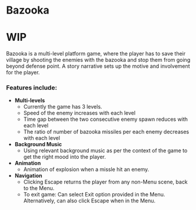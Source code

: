 # Bazooka
# WIP

Bazooka is a multi-level platform game, where the player has to save their village by shooting the enemies with the bazooka and stop them from going beyond defense point. A story narrative sets up the motive and involvement for the player.

### Features include:
- **Multi-levels**
  -  Currently the game has 3 levels.
  - Speed of the enemy increases with each level
  - Time gap between the two consecutive enemy spawn reduces with each level
  - The ratio of number of bazooka missiles per each enemy decreases with each level
- **Background Music**
  - Using relevant background music as per the context of the game to get the right mood into the player.
- **Animation**
  - Animation of explosion when a missle hit an enemy.
- **Navigation**
  - Clicking Escape returns the player from any non-Menu scene, back to the Menu.
  - To exit game: Can select Exit option provided in the Menu. Alternatively, can also click Escape when in the Menu.

